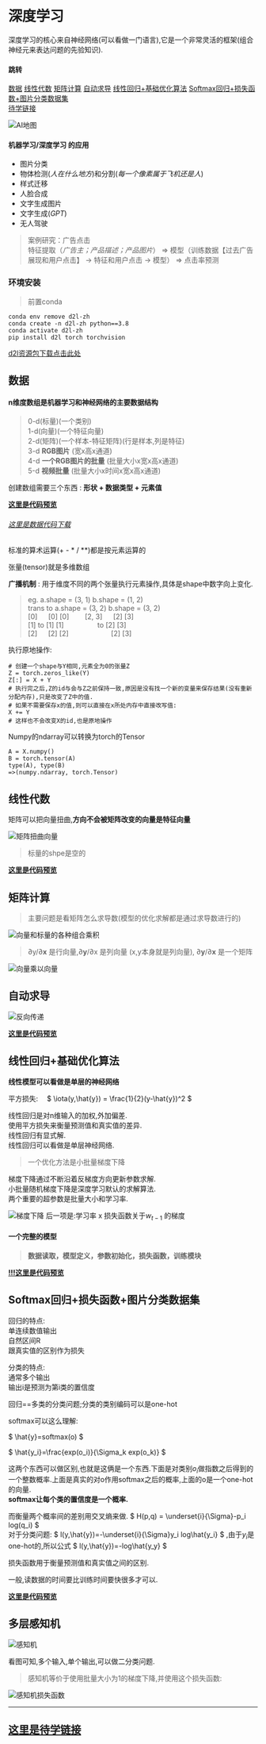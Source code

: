 # 深度学习
深度学习的核心来自神经网络(可以看做一门语言),它是一个非常灵活的框架(组合神经元来表达问题的先验知识).   

#### **跳转**  
[数据](#数据) [线性代数](#线性代数) [矩阵计算](#矩阵计算) [自动求导](#自动求导) [线性回归+基础优化算法](#线性回归基础优化算法) [Softmax回归+损失函数+图片分类数据集](#softmax回归损失函数图片分类数据集)   
[待学链接](#这里是待学链接)

![AI地图](./img/AIMap.png)  

#### 机器学习/深度学习 的应用  
* 图片分类  
* 物体检测(*人在什么地方*)和分割(*每一个像素属于飞机还是人*)  
* 样式迁移  
* 人脸合成  
* 文字生成图片  
* 文字生成(*GPT*)  
* 无人驾驶
>案例研究：广告点击  
特征提取（*广告主；产品描述；产品图片*） => 模型（训练数据【过去广告展现和用户点击】 -> 特征和用户点击 -> 模型） => 点击率预测

### 环境安装
> 前置conda  

```
conda env remove d2l-zh  
conda create -n d2l-zh python==3.8
conda activate d2l-zh  
pip install d2l torch torchvision  
```
[d2l资源包下载点击此处](https://zh-v2.d2l.ai/d2l-zh.zip) 


## 数据
#### n维度数组是机器学习和神经网络的主要数据结构  

> 0-d(标量)(一个类别)   
> 1-d(向量)(一个特征向量)  
> 2-d(矩阵)(一个样本-特征矩阵)(行是样本,列是特征)  
> 3-d **RGB图片** (宽x高x通道)  
> 4-d **一个RGB图片的批量** (批量大小x宽x高x通道)  
> 5-d **视频批量** (批量大小x时间x宽x高x通道)

创建数组需要三个东西 : **形状 + 数据类型 + 元素值**

**[这里是代码预览](../Code/Preview/data.md)**   
###### [这里是数据代码下载](../Code/data.ipynb)  

标准的算术运算(+ - * / **)都是按元素运算的

张量(tensor)就是多维数组

**广播机制** : 用于维度不同的两个张量执行元素操作,具体是shape中数字向上变化.  
> eg. a.shape = (3, 1) b.shape = (1, 2)  
> trans to a.shape = (3, 2) b.shape = (3, 2)  
> [0] &emsp;  [0] [0]  &emsp;&emsp;[2, 3] &emsp; [2] [3]  
> [1] to [1] [1]  &emsp; &emsp;&emsp;&emsp; to [2] [3]  
> [2] &emsp; [2] [2]  &emsp;&emsp; &emsp; &emsp;&emsp; [2] [3]

执行原地操作:
```
# 创建一个shape与Y相同,元素全为0的张量Z
Z = torch.zeros_like(Y)
Z[:] = X + Y
# 执行完之后,Z的id与会与Z之前保持一致,原因是没有找一个新的变量来保存结果(没有重新分配内存),只是改变了Z中的值.
# 如果不需要保存x的值,则可以直接在x所处内存中直接改写值:
X += Y
# 这样也不会改变X的id,也是原地操作
```
Numpy的ndarray可以转换为torch的Tensor
```
A = X.numpy()
B = torch.tensor(A)
type(A), type(B)
=>(numpy.ndarray, torch.Tensor)
```

## 线性代数

矩阵可以把向量扭曲,**方向不会被矩阵改变的向量是特征向量**  

![矩阵扭曲向量](./img/Matrix%20distortion.png)

> 标量的shpe是空的

**[这里是代码预览](../Code/Preview/Linear-algebra.md)**  

## 矩阵计算

> 主要问题是看矩阵怎么求导数(模型的优化求解都是通过求导数进行的)

![向量和标量的各种组合乘积](./img/vector%20puls%20vector.png)

> ∂y/∂**x** 是行向量,∂**y**/∂x 是列向量 (x,y本身就是列向量), ∂**y**/∂**x** 是一个矩阵

![向量乘以向量](./img/vector%20puls%20vector%20true.png)

## 自动求导

![反向传递](./img/Back-propagation.png)

**[这里是代码预览](../Code/Preview/Automatic-guide.md)** 

## 线性回归+基础优化算法

**线性模型可以看做是单层的神经网络**  

平方损失:&emsp;
$
\iota(y,\hat{y}) = \frac{1}{2}(y-\hat{y})^2
$

线性回归是对n维输入的加权,外加偏差.  
使用平方损失来衡量预测值和真实值的差异.  
线性回归有显式解.  
线性回归可以看做是单层神经网络.  

> 一个优化方法是小批量梯度下降  

梯度下降通过不断沿着反梯度方向更新参数求解.  
小批量随机梯度下降是深度学习默认的求解算法.  
两个重要的超参数是批量大小和学习率.  

![梯度下降](./img/Gradient%20descent.png)
后一项是:学习率 x 损失函数关于$w_{t-1}$ 的梯度

#### 一个完整的模型
> **数据读取，模型定义，参数初始化，损失函数，训练模块**

**[!!!这里是代码预览](../Code/Preview/Linear-regression.md)**  

## Softmax回归+损失函数+图片分类数据集

回归的特点:  
单连续数值输出  
自然区间R  
跟真实值的区别作为损失  

分类的特点:   
通常多个输出  
输出i是预测为第i类的置信度  

回归==多类的分类问题;分类的类别编码可以是one-hot

softmax可以这么理解:  

$
\hat{y}=softmax(o)
$  

$
\hat{y_i}=\frac{exp(o_i)}{\Sigma_k exp(o_k)}
$  

这两个东西可以做区别,也就是这俩是一个东西.下面是对类别$o_i$做指数之后得到的一个整数概率.上面是真实的对o作用softmax之后的概率,上面的o是一个one-hot的向量.  
**softmax让每个类的置信度是一个概率.**

而衡量两个概率间的差别用交叉熵来做.
$
H(p,q) = \underset{i}{\Sigma}-p_i log(q_i)
$  
对于分类问题:
$
l(y,\hat{y})=-\underset{i}{\Sigma}y_i log\hat{y_i}
$
,由于$y_i$是one-hot的,所以公式 
$
l(y,\hat{y})=-log\hat{y_y}
$

损失函数用于衡量预测值和真实值之间的区别.

一般,读数据的时间要比训练时间要快很多才可以.

**[这里是代码预览](../Code/Preview/Image-classification.md)**  

## 多层感知机

![感知机](./img/Perceptron.png)

看图可知,多个输入,单个输出,可以做二分类问题.  
> 感知机等价于使用批量大小为1的梯度下降,并使用这个损失函数:    

![感知机损失函数](./img/Perceptron-loss.png)

---
## [这里是待学链接](https://www.bilibili.com/video/BV1hh411U7gn/?p=2&spm_id_from=pageDriver&vd_source=5a8651962259df7b14781b1d0370c6a0)